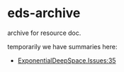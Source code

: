 # eds-archive
archive for resource doc.

temporarily we have summaries here:
* [ExponentialDeepSpace.Issues:35](https://github.com/ExponentialDeepSpace/exponentialdeepspace.github.io/issues/35)
